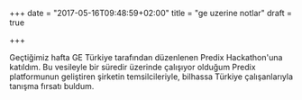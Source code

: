 +++
date = "2017-05-16T09:48:59+02:00"
title = "ge uzerine notlar"
draft = true

+++

Geçtiğimiz hafta GE Türkiye tarafından düzenlenen Predix Hackathon'una katıldım. Bu vesileyle bir süredir üzerinde çalışıyor olduğum Predix platformunun geliştiren şirketin temsilcileriyle, bilhassa Türkiye çalışanlarıyla tanışma fırsatı buldum.

